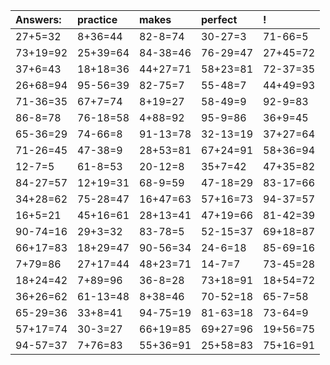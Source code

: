 | Answers: | practice | makes | perfect | ! |
| :--- | :--- | :--- | :--- | :--- |
| 27+5=32 | 8+36=44 | 82-8=74 | 30-27=3 | 71-66=5 | 
| 73+19=92 | 25+39=64 | 84-38=46 | 76-29=47 | 27+45=72 | 
| 37+6=43 | 18+18=36 | 44+27=71 | 58+23=81 | 72-37=35 | 
| 26+68=94 | 95-56=39 | 82-75=7 | 55-48=7 | 44+49=93 | 
| 71-36=35 | 67+7=74 | 8+19=27 | 58-49=9 | 92-9=83 | 
| 86-8=78 | 76-18=58 | 4+88=92 | 95-9=86 | 36+9=45 | 
| 65-36=29 | 74-66=8 | 91-13=78 | 32-13=19 | 37+27=64 | 
| 71-26=45 | 47-38=9 | 28+53=81 | 67+24=91 | 58+36=94 | 
| 12-7=5 | 61-8=53 | 20-12=8 | 35+7=42 | 47+35=82 | 
| 84-27=57 | 12+19=31 | 68-9=59 | 47-18=29 | 83-17=66 | 
| 34+28=62 | 75-28=47 | 16+47=63 | 57+16=73 | 94-37=57 | 
| 16+5=21 | 45+16=61 | 28+13=41 | 47+19=66 | 81-42=39 | 
| 90-74=16 | 29+3=32 | 83-78=5 | 52-15=37 | 69+18=87 | 
| 66+17=83 | 18+29=47 | 90-56=34 | 24-6=18 | 85-69=16 | 
| 7+79=86 | 27+17=44 | 48+23=71 | 14-7=7 | 73-45=28 | 
| 18+24=42 | 7+89=96 | 36-8=28 | 73+18=91 | 18+54=72 | 
| 36+26=62 | 61-13=48 | 8+38=46 | 70-52=18 | 65-7=58 | 
| 65-29=36 | 33+8=41 | 94-75=19 | 81-63=18 | 73-64=9 | 
| 57+17=74 | 30-3=27 | 66+19=85 | 69+27=96 | 19+56=75 | 
| 94-57=37 | 7+76=83 | 55+36=91 | 25+58=83 | 75+16=91 | 
